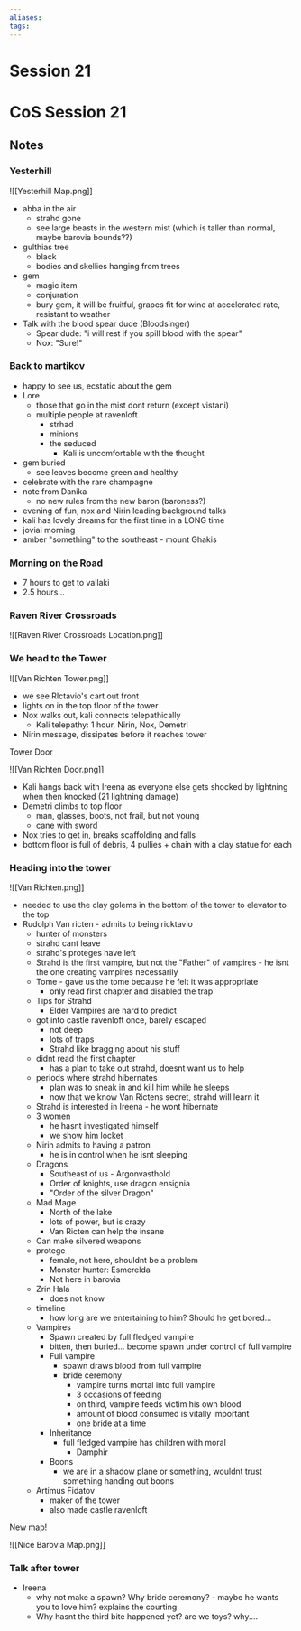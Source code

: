 ```yaml
---
aliases: 
tags: 
---
```


# Session 21
# CoS Session 21

## Notes

### Yesterhill

![[Yesterhill Map.png]]

- abba in the air
	- strahd gone
	- see large beasts in the western mist (which is taller than normal, maybe barovia bounds??)
- gulthias tree
	- black
	- bodies and skellies hanging from trees
- gem
	- magic item
	- conjuration
	- bury gem, it will be fruitful, grapes fit for wine at accelerated rate, resistant to weather
- Talk with the blood spear dude (Bloodsinger)
	- Spear dude: "i will rest if you spill blood with the spear"
	- Nox: "Sure!"

### Back to martikov

- happy to see us, ecstatic about the gem
- Lore
	- those that go in the mist dont return (except vistani)
	- multiple people at ravenloft
		- strhad
		- minions
		- the seduced
			- Kali is uncomfortable with the thought
- gem buried
	- see leaves become green and healthy
- celebrate with the rare champagne 
- note from Danika
	- no new rules from the new baron (baroness?)
- evening of fun, nox and Nirin leading background talks
- kali has lovely dreams for the first time in a LONG time
- jovial morning
- amber "something" to the southeast - mount Ghakis

### Morning on the Road

- 7 hours to get to vallaki
- 2.5 hours...

### Raven River Crossroads

![[Raven River Crossroads Location.png]]

### We head to the  Tower 

![[Van Richten Tower.png]]

- we see RIctavio's cart out front
- lights on in the top floor of the tower
- Nox walks out, kali connects telepathically
	- Kali telepathy: 1 hour, Nirin, Nox, Demetri
- Nirin message, dissipates before it reaches tower

Tower Door

![[Van Richten Door.png]]

- Kali hangs back with Ireena as everyone else gets shocked by lightning when then knocked (21 lightning damage)
- Demetri climbs to top floor
	- man, glasses, boots, not frail, but not young
	- cane with sword
- Nox tries to get in, breaks scaffolding and falls
- bottom floor is full of debris, 4 pullies + chain with a clay statue for each

### Heading into the tower

![[Van Richten.png]]


- needed to use the clay golems in the bottom of the tower to elevator to the top
- Rudolph Van ricten - admits to being ricktavio
	- hunter of monsters
	- strahd cant leave
	- strahd's proteges have left
	- Strahd is the first vampire, but not the "Father" of vampires - he isnt the one creating vampires necessarily
	- Tome - gave us the tome because he felt it was appropriate
		- only read first chapter and disabled the trap
	- Tips for Strahd
		- Elder Vampires are hard to predict
	- got into castle ravenloft once, barely escaped
		- not deep
		- lots of traps
		- Strahd like bragging about his stuff
	- didnt read the first chapter
		- has a plan to take out strahd, doesnt want us to help
	- periods where strahd hibernates
		- plan was to sneak in and kill him while he sleeps
		- now that we know Van Rictens secret, strahd will learn it
	- Strahd is interested in Ireena - he wont hibernate
	- 3 women 
		- he hasnt investigated himself
		- we show him locket
	- Nirin admits to having a patron
		- he is in control when he isnt sleeping
	- Dragons
		- Southeast of us - Argonvasthold
		- Order of knights, use dragon ensignia
		- "Order of the silver Dragon"
	- Mad Mage
		- North of the lake
		- lots of power, but is crazy
		- Van Ricten can help the insane
	- Can make silvered weapons
	- protege
		- female, not here, shouldnt be a problem
		- Monster hunter: Esmerelda 
		- Not here in barovia
	- Zrin Hala
		- does not know
	- timeline
		- how long are we entertaining to him? Should he get bored...
	- Vampires
		- Spawn created by full fledged vampire
		- bitten, then buried... become spawn under control of full vampire
		- Full vampire 
			- spawn draws blood from full vampire
			- bride ceremony
				- vampire turns mortal into full vampire
				- 3 occasions of feeding
				- on third, vampire feeds victim his own blood
				- amount of blood consumed is vitally important
				- one bride at a time
		- Inheritance
			- full fledged vampire has children with moral
				- Damphir
		- Boons
			- we are in a shadow plane or something, wouldnt trust something handing out boons
	- Artimus Fidatov
		- maker of the tower
		- also made castle ravenloft

New map!

![[Nice Barovia Map.png]]

### Talk after tower

- Ireena
	- why not make a spawn?  Why bride ceremony?  - maybe he wants you to love him? explains the courting
	- Why hasnt the third bite happened yet? are we toys?  why....
